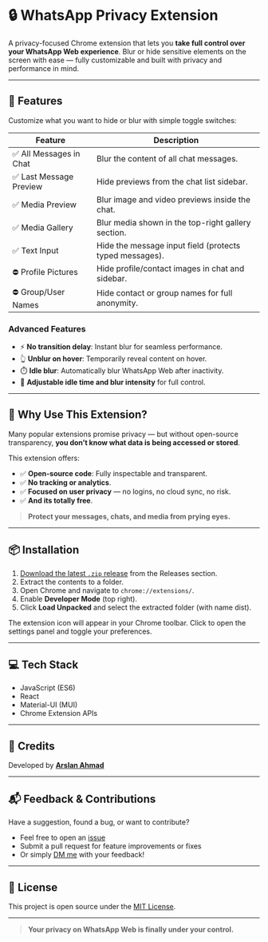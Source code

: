 # 🔒 WhatsApp Privacy Extension

A privacy-focused Chrome extension that lets you **take full control over your WhatsApp Web experience**. Blur or hide sensitive elements on the screen with ease — fully customizable and built with privacy and performance in mind.

---

## 🧩 Features

Customize what you want to hide or blur with simple toggle switches:

| Feature                  | Description                                                |
|-------------------------|------------------------------------------------------------|
| ✅ All Messages in Chat  | Blur the content of all chat messages.                     |
| ✅ Last Message Preview  | Hide previews from the chat list sidebar.                  |
| ✅ Media Preview         | Blur image and video previews inside the chat.             |
| ✅ Media Gallery         | Blur media shown in the top-right gallery section.         |
| ✅ Text Input            | Hide the message input field (protects typed messages).    |
| ⛔ Profile Pictures      | Hide profile/contact images in chat and sidebar.           |
| ⛔ Group/User Names      | Hide contact or group names for full anonymity.            |

### Advanced Features

- ⚡ **No transition delay**: Instant blur for seamless performance.
- 👆 **Unblur on hover**: Temporarily reveal content on hover.
- ⏱️ **Idle blur**: Automatically blur WhatsApp Web after inactivity.
- 🔧 **Adjustable idle time and blur intensity** for full control.

---

## 🔐 Why Use This Extension?

Many popular extensions promise privacy — but without open-source transparency, **you don’t know what data is being accessed or stored**.

This extension offers:
- ✅ **Open-source code**: Fully inspectable and transparent.
- ✅ **No tracking or analytics**.
- ✅ **Focused on user privacy** — no logins, no cloud sync, no risk.
- ✅ **And its totally free**.

> **Protect your messages, chats, and media from prying eyes.**

---

## 📦 Installation

1. [Download the latest `.zip` release](https://github.com/user-attachments/files/21677847/whatsapp-privacy-extension-v1.0.0.zip) from the Releases section.
2. Extract the contents to a folder.
3. Open Chrome and navigate to `chrome://extensions/`.
4. Enable **Developer Mode** (top right).
5. Click **Load Unpacked** and select the extracted folder (with name dist).

The extension icon will appear in your Chrome toolbar. Click to open the settings panel and toggle your preferences.

---

## 💻 Tech Stack

- JavaScript (ES6)
- React
- Material-UI (MUI)
- Chrome Extension APIs

---

## 🙌 Credits

Developed by [**Arslan Ahmad**](https://github.com/Arslan-Ahmad-12)  


---

## 📬 Feedback & Contributions

Have a suggestion, found a bug, or want to contribute?

- Feel free to open an [issue](https://github.com/Arslan-Ahmad-12/Whatsapp-Privacy-Extension)
- Submit a pull request for feature improvements or fixes
- Or simply [DM me](https://www.linkedin.com/in/arslan-ahmad08/) with your feedback!

---

## 📝 License

This project is open source under the [MIT License](LICENSE).

---

> **Your privacy on WhatsApp Web is finally under your control.**
